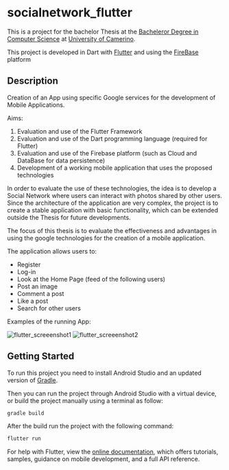 # socialnetwork_flutter

This is a project for the bachelor Thesis at the [Bacheleror Degree in Computer Science](http://www.cs.unicam.it)
at [University of Camerino](http://www.unicam.it/).

This project is developed in Dart with [Flutter](https://flutter.dev/) and using the
[FireBase](https://flutter.dev/) platform

## Description
Creation of an App using specific Google services for the development of Mobile Applications.

Aims:
1. Evaluation and use of the Flutter Framework
2. Evaluation and use of the Dart programming language (required for Flutter)
3. Evaluation and use of the Firebase platform (such as Cloud and DataBase for data persistence)
4. Development of a working mobile application that uses the proposed technologies

In order to evaluate the use of these technologies, the idea is to develop a Social Network where users can interact with photos shared by other users.
Since the architecture of the application are very complex, the project is to create a stable application with basic functionality, which can be extended outside the Thesis for future developments.

The focus of this thesis is to evaluate the effectiveness and advantages in using the google technologies for the creation of a mobile application.

The application allows users to:
- Register
- Log-in
- Look at the Home Page (feed of the following users)
- Post an image
- Comment a post
- Like a post
- Search for other users

Examples of the running App:

![flutter_screeenshot1](https://github.com/erikmurtaj/socialnetwork-flutter/assets/50946517/a2d0f545-46e5-4213-893f-ba1b9bfc0d86)
![flutter_screeenshot2](https://github.com/erikmurtaj/socialnetwork-flutter/assets/50946517/c349f001-3f8e-4f7f-8830-6f1cc4d96b40)


## Getting Started

To run this project you need to install Android Studio and an updated version of [Gradle](https://github.com/gradle/gradle/blob/master/README.md).

Then you can run the project through Android Studio with a virtual device, or build the project manually using a terminal as follow:

```python
gradle build
```

After the build run the project with the following command:
```python
flutter run
```


For help with Flutter, view the
[online documentation](https://flutter.dev/docs), which offers tutorials,
samples, guidance on mobile development, and a full API reference.
